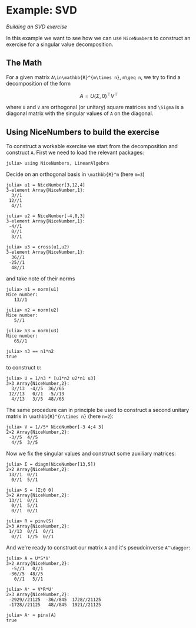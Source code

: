 # Example: SVD
*Building an SVD exercise*

In this example we want to see how we can use `NiceNumber`s to construct an exercise for a
singular value decomposition.

## The Math
For a given matrix ``A\in\mathbb{R}^{m\times n}``, ``m\geq n``, we try to find a decomposition of the form
```math
A = U(\Sigma, 0)^\top V^\top
```
where ``U`` and ``V`` are orthogonal (or unitary) square matrices and ``\Sigma`` is a diagonal matrix
with the singular values of ``A`` on the diagonal.

## Using NiceNumbers to build the exercise
To construct a workable exercise we start from the decomposition and construct ``A``.
First we need to load the relevant packages:
```jldoctest SVD
julia> using NiceNumbers, LinearAlgebra
```

Decide on an orthogonal basis in ``\mathbb{R}^m`` (here ``m=3``)
```jldoctest SVD
julia> u1 = NiceNumber[3,12,4]
3-element Array{NiceNumber,1}:
  3//1
 12//1
  4//1

julia> u2 = NiceNumber[-4,0,3]
3-element Array{NiceNumber,1}:
 -4//1
  0//1
  3//1

julia> u3 = cross(u1,u2)
3-element Array{NiceNumber,1}:
  36//1
 -25//1
  48//1
```
and take note of their norms
```jldoctest SVD
julia> n1 = norm(u1)
Nice number:
   13//1

julia> n2 = norm(u2)
Nice number:
   5//1

julia> n3 = norm(u3)
Nice number:
   65//1

julia> n3 == n1*n2
true
```
to construct ``U``:
```jldoctest SVD
julia> U = 1/n3 * [u1*n2 u2*n1 u3]
3×3 Array{NiceNumber,2}:
  3//13  -4//5  36//65
 12//13   0//1  -5//13
  4//13   3//5  48//65
```
The same procedure can in principle be used to construct a second unitary matrix in
``\mathbb{R}^{n\times n}`` (here ``n=2``):
```jldoctest SVD
julia> V = 1//5* NiceNumber[-3 4;4 3]
2×2 Array{NiceNumber,2}:
 -3//5  4//5
  4//5  3//5
```

Now we fix the singular values and construct some auxiliary matrices:
```jldoctest SVD
julia> Σ = diagm(NiceNumber[13,5])
2×2 Array{NiceNumber,2}:
 13//1  0//1
  0//1  5//1

julia> S = [Σ;0 0]
3×2 Array{NiceNumber,2}:
 13//1  0//1
  0//1  5//1
  0//1  0//1

julia> R = pinv(S)
2×3 Array{NiceNumber,2}:
 1//13  0//1  0//1
  0//1  1//5  0//1
```
And we're ready to construct our matrix ``A`` and it's pseudoinverse ``A^\dagger``:
```jldoctest SVD
julia> A = U*S*V'
3×2 Array{NiceNumber,2}:
  -5//1   0//1
 -36//5  48//5
   0//1   5//1

julia> A⁺ = V*R*U'
2×3 Array{NiceNumber,2}:
 -2929//21125  -36//845  1728//21125
 -1728//21125   48//845  1921//21125

julia> A⁺ ≈ pinv(A)
true
```
